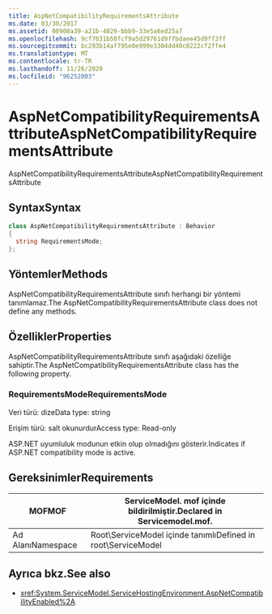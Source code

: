 ```yaml
---
title: AspNetCompatibilityRequirementsAttribute
ms.date: 03/30/2017
ms.assetid: 00908a39-a21b-4029-bbb9-33e5a6ed25a7
ms.openlocfilehash: 9cf7031b58fcf9a5d29761d9ffbdaee45d9ff3ff
ms.sourcegitcommit: bc293b14af795e0e999e3304dd40c0222cf2ffe4
ms.translationtype: MT
ms.contentlocale: tr-TR
ms.lasthandoff: 11/26/2020
ms.locfileid: "96252003"
---
```

# <a name="aspnetcompatibilityrequirementsattribute"></a><span data-ttu-id="2f53a-102">AspNetCompatibilityRequirementsAttribute</span><span class="sxs-lookup"><span data-stu-id="2f53a-102">AspNetCompatibilityRequirementsAttribute</span></span>

<span data-ttu-id="2f53a-103">AspNetCompatibilityRequirementsAttribute</span><span class="sxs-lookup"><span data-stu-id="2f53a-103">AspNetCompatibilityRequirementsAttribute</span></span>  
  
## <a name="syntax"></a><span data-ttu-id="2f53a-104">Syntax</span><span class="sxs-lookup"><span data-stu-id="2f53a-104">Syntax</span></span>  
  
```csharp
class AspNetCompatibilityRequirementsAttribute : Behavior  
{  
  string RequirementsMode;  
};  
```  
  
## <a name="methods"></a><span data-ttu-id="2f53a-105">Yöntemler</span><span class="sxs-lookup"><span data-stu-id="2f53a-105">Methods</span></span>  

 <span data-ttu-id="2f53a-106">AspNetCompatibilityRequirementsAttribute sınıfı herhangi bir yöntemi tanımlamaz.</span><span class="sxs-lookup"><span data-stu-id="2f53a-106">The AspNetCompatibilityRequirementsAttribute class does not define any methods.</span></span>  
  
## <a name="properties"></a><span data-ttu-id="2f53a-107">Özellikler</span><span class="sxs-lookup"><span data-stu-id="2f53a-107">Properties</span></span>  

 <span data-ttu-id="2f53a-108">AspNetCompatibilityRequirementsAttribute sınıfı aşağıdaki özelliğe sahiptir.</span><span class="sxs-lookup"><span data-stu-id="2f53a-108">The AspNetCompatibilityRequirementsAttribute class has the following property.</span></span>  
  
### <a name="requirementsmode"></a><span data-ttu-id="2f53a-109">RequirementsMode</span><span class="sxs-lookup"><span data-stu-id="2f53a-109">RequirementsMode</span></span>  

 <span data-ttu-id="2f53a-110">Veri türü: dize</span><span class="sxs-lookup"><span data-stu-id="2f53a-110">Data type: string</span></span>  
  
 <span data-ttu-id="2f53a-111">Erişim türü: salt okunurdur</span><span class="sxs-lookup"><span data-stu-id="2f53a-111">Access type: Read-only</span></span>  
  
 <span data-ttu-id="2f53a-112">ASP.NET uyumluluk modunun etkin olup olmadığını gösterir.</span><span class="sxs-lookup"><span data-stu-id="2f53a-112">Indicates if ASP.NET compatibility mode is active.</span></span>  
  
## <a name="requirements"></a><span data-ttu-id="2f53a-113">Gereksinimler</span><span class="sxs-lookup"><span data-stu-id="2f53a-113">Requirements</span></span>  
  
|<span data-ttu-id="2f53a-114">MOF</span><span class="sxs-lookup"><span data-stu-id="2f53a-114">MOF</span></span>|<span data-ttu-id="2f53a-115">ServiceModel. mof içinde bildirilmiştir.</span><span class="sxs-lookup"><span data-stu-id="2f53a-115">Declared in Servicemodel.mof.</span></span>|  
|---------|-----------------------------------|  
|<span data-ttu-id="2f53a-116">Ad Alanı</span><span class="sxs-lookup"><span data-stu-id="2f53a-116">Namespace</span></span>|<span data-ttu-id="2f53a-117">Root\ServiceModel içinde tanımlı</span><span class="sxs-lookup"><span data-stu-id="2f53a-117">Defined in root\ServiceModel</span></span>|  
  
## <a name="see-also"></a><span data-ttu-id="2f53a-118">Ayrıca bkz.</span><span class="sxs-lookup"><span data-stu-id="2f53a-118">See also</span></span>

- <xref:System.ServiceModel.ServiceHostingEnvironment.AspNetCompatibilityEnabled%2A>
